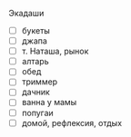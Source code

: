 Экадаши
- [ ] букеты
- [ ] джапа
- [ ] т. Наташа, рынок
- [ ] алтарь
- [ ] обед
- [ ] триммер
- [ ] дачник
- [ ] ванна у мамы
- [ ] попугаи
- [ ] домой, рефлексия, отдых